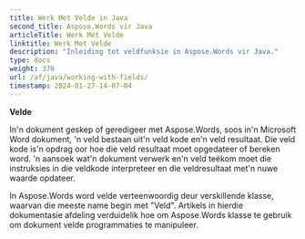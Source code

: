 ```yaml
---
title: Werk Met Velde in Java
second_title: Aspose.Words vir Java
articleTitle: Werk Met Velde
linktitle: Werk Met Velde
description: "Inleiding tot veldfunksie in Aspose.Words vir Java."
type: docs
weight: 370
url: /af/java/working-with-fields/
timestamp: 2024-01-27-14-07-04
---
```


**Velde**

In'n dokument geskep of geredigeer met Aspose.Words, soos in'n Microsoft Word dokument, 'n veld bestaan uit'n veld kode en'n veld resultaat. Die veld kode is'n opdrag oor hoe die veld resultaat moet opgedateer of bereken word. 'n aansoek wat'n dokument verwerk en'n veld teëkom moet die instruksies in die veldkode interpreteer en die veldresultaat met'n nuwe waarde opdateer.

In Aspose.Words word velde verteenwoordig deur verskillende klasse, waarvan die meeste name begin met "Veld". Artikels in hierdie dokumentasie afdeling verduidelik hoe om Aspose.Words klasse te gebruik om dokument velde programmaties te manipuleer.
